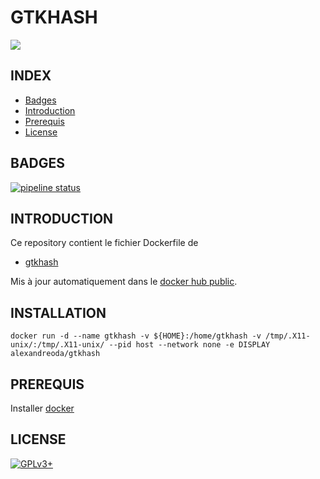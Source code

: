 # GTKHASH

<img src="https://salsa.debian.org/uploads/-/system/project/avatar/21127/gtkhash.png" />


## INDEX

- [Badges](#BADGES)
- [Introduction](#INTRODUCTION)
- [Prerequis](#PREREQUIS)
- [License](#LICENSE)


## BADGES

[![pipeline status](https://gitlab.com/oda-alexandre/gtkhash/badges/master/pipeline.svg)](https://gitlab.com/oda-alexandre/gtkhash/commits/master)


## INTRODUCTION

Ce repository contient le fichier Dockerfile de

- [gtkhash](https://github.com/tristanheaven/gtkhash)

Mis à jour automatiquement dans le [docker hub public](https://hub.docker.com/r/alexandreoda/gtkhash).


## INSTALLATION

```
docker run -d --name gtkhash -v ${HOME}:/home/gtkhash -v /tmp/.X11-unix/:/tmp/.X11-unix/ --pid host --network none -e DISPLAY alexandreoda/gtkhash
```

## PREREQUIS

Installer [docker](https://www.docker.com)


## LICENSE

[![GPLv3+](http://gplv3.fsf.org/gplv3-127x51.png)](https://github.com/oda-alexandre/gtkhash/blob/master/LICENSE)
